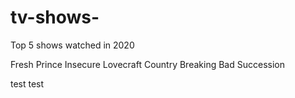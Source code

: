 # tv-shows-

Top 5 shows watched in 2020

Fresh Prince
Insecure
Lovecraft Country
Breaking Bad
Succession

test test

